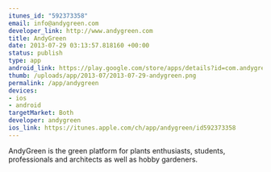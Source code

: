 ```yaml
--- 
itunes_id: "592373358"
email: info@andygreen.com
developer_link: http://www.andygreen.com
title: AndyGreen
date: 2013-07-29 03:13:57.818160 +00:00
status: publish
type: app
android_link: https://play.google.com/store/apps/details?id=com.andygreen.AndyGreen
thumb: /uploads/app/2013-07/2013-07-29-andygreen.png
permalink: /app/andygreen
devices: 
- ios
- android
targetMarket: Both
developer: andygreen
ios_link: https://itunes.apple.com/ch/app/andygreen/id592373358
---
```


AndyGreen is the green platform for plants enthusiasts, students, professionals and architects as well as hobby gardeners.
